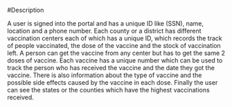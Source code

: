 #Description

A user is signed into the portal and has a unique ID like (SSN), name, location and a phone number. Each county or a district has different vaccination centers each of which has a unique ID, which records the track of people vaccinated, the dose of the vaccine and the stock of vaccination left. A person can get the vaccine from any center but has to get the same 2 doses of vaccine. Each vaccine has a unique number which can be used to track the person who has received the vaccine and the date they got the vaccine. There is also information about the type of vaccine and the possible side effects caused by the vaccine in each dose. Finally the user can see  the states or the counties which have the highest vaccinations received.
